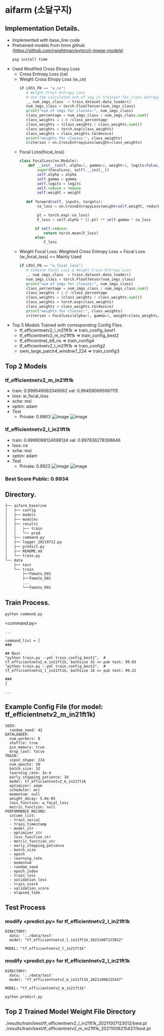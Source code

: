 # aifarm (소달구지)

## Implementation Details.
- Implemented with base_line code
- Pretrained models from timm github (https://github.com/rwightman/pytorch-image-models)
  ```bash
  pip install timm
  ```
- Used Modified Cross Etropy Loss
   - Cross Entropy Loss (ce)
   - Weight Cross Etropy Loss (w_ce)
     ```python
     if LOSS_FN == "w_ce":          
        # Weight Cross Entropy Loss
        # Use the calculated num of img in trainset for cross entropy weights.
        _, num_imgs_class  = train_dataset.data_loader()
        num_imgs_class = torch.FloatTensor(num_imgs_class)
        print("num of imgs for classes:", num_imgs_class)
        class_percentage = num_imgs_class / num_imgs_class.sum()
        class_weights = 1.0 /class_percentage
        class_weights = (class_weights / class_weights.sum())
        class_weights = torch.exp(class_weights)
        class_weights = class_weights.to(device)
        print("weights for classes:", class_weights)
        criterion = nn.CrossEntropyLoss(weight=class_weights)
     ```
   - Focal Loss(focal_loss) 
     ```python
     class FocalLoss(nn.Module):
         def __init__(self, alpha=1, gamma=2, weight=1, logits=False, reduce=True):
             super(FocalLoss, self).__init__()
             self.alpha = alpha
             self.gamma = gamma
             self.logits = logits
             self.reduce = reduce
             self.weight = weight
    
        def forward(self, inputs, targets):
             ce_loss = nn.CrossEntropyLoss(weight=self.weight, reduction="none")(inputs, targets)

             pt = torch.exp(-ce_loss)
             F_loss = self.alpha * (1-pt) ** self.gamma * ce_loss

            if self.reduce:
                return torch.mean(F_loss)
            else:
                F_loss
       ```
   - Weight Focal Loss: Weighted Cross Entropy Loss + Focal Loss (w_focal_loss)  <= Mainly Used
     ```python
     if LOSS_FN == "w_focal_loss":
        # Combine Focal Loss & Weight Cross Entropy Loss
        _, num_imgs_class  = train_dataset.data_loader()
        num_imgs_class = torch.FloatTensor(num_imgs_class)
        print("num of imgs for classes:", num_imgs_class)
        class_percentage = num_imgs_class / num_imgs_class.sum()
        class_weights = 1.0 /class_percentage
        class_weights = (class_weights / class_weights.sum())
        class_weights = torch.exp(class_weights)
        class_weights = class_weights.to(device)
        print("weights for classes:", class_weights)
        criterion = FocalLoss(alpha=1, gamma=2, weight=class_weights, reduce=True)
     ```
- Top 5 Models Trained with corresponding Config Files.
   - tf_efficientnetv2_l_in21ft1k => train_config_best1
   - tf_efficientnetv2_m_in21ft1k => train_config_best2
   - tf_efficientnet_b6_ns => train_config4
   - tf_efficientnetv2_l_in21ft1k => train_config2
   - swin_large_patch4_window7_224 => train_config3
 
## Top 2 Models      
### tf_efficientnetv2_m_in21ft1k 
   - train: 0.999549062049062  val: 0.994590695997115
   - loss: w_focal_loss
   - sche: msl
   - optim: adam
   - Test
      - Private: 0.9903 
   ![image](https://user-images.githubusercontent.com/55650445/136344916-c683b495-2b96-465a-98b6-80e945d61efa.png)
   ![image](https://user-images.githubusercontent.com/55650445/136344881-9567bd17-3691-4134-b5bd-f26f11cef75a.png)
      

### tf_efficientnetv2_l_in21ft1k
   - train: 0.9999098124098124 val: 0.997836278398846
   - loss: ce
   - sche: msl
   - optim: adam
   - Test
      - Private: 0.9922 
   ![image](https://user-images.githubusercontent.com/55650445/136345336-5aa283c0-0c81-4eba-a4a5-b08fd1b20c27.png)
   ![image](https://user-images.githubusercontent.com/55650445/136345371-9fee8179-a369-4eb3-ae8e-fc2cc2d190c4.png)


### Best Score Public: 0.9934

## Directory.
```bash
├── aifarm_baseline
│   ├── config
│   ├── models
│   ├── modules
│   ├── results
│   │   ├── train
│   │   └── pred
│   ├── command.py
│   ├── logger_20210712.py
│   ├── predict.py
│   ├── README.md
│   └── train.py
└── data
    ├── test
    └── train
        ├──Tomato_D01
        ├──Tomato_D01
        ...
        └──Tomato_R01
```

## Train Process.
```
python command.py
```
<command.py>
```
...

command_list = [
###

## Best
"python train.py --yml train_config_best1",  # tf_efficientnetv2_m_in21ft1k, bathsize 32 => pub test: 99.03
"python train.py --yml train_config_best2",  # tf_efficientnetv2_l_in21ft1k, bathsize 16 => pub test: 99.22

###
]

...
```
## Example Config File (for model: tf_efficientnetv2_m_in21ft1k)
```
SEED:
  random_seed: 42
DATALOADER:
  num_workers: 8
  shuffle: true
  pin_memory: true
  drop_last: false
TRAIN:
  input_shape: 224
  num_epochs: 50
  batch_size: 32
  learning_rate: 1e-4
  early_stopping_patience: 10
  model: tf_efficientnetv2_m_in21ft1k
  optimizer: adam
  scheduler: msl
  momentum: null
  weight_decay: 5.0e-05
  loss_function: w_focal_loss
  metric_function: null
PERFORMANCE_RECORD:
  column_list:
  - train_serial
  - train_timestamp
  - model_str
  - optimizer_str
  - loss_function_str
  - metric_function_str
  - early_stopping_patience
  - batch_size
  - epoch
  - learning_rate
  - momentum
  - random_seed
  - epoch_index
  - train_loss
  - validation_loss
  - train_score
  - validation_score
  - elapsed_time
```




## Test Process
### modify <predict.py> for tf_efficientnetv2_l_in21ft1k 
```
DIRECTORY:
  data: '../data/test'
  model: "tf_efficientnetv2_l_in21ft1k_20211007123012" 

MODEL: "tf_efficientnetv2_l_in21ft1k"
```

### modify <predict.py> for tf_efficientnetv2_l_in21ft1k
```
DIRECTORY:
  data: '../data/test'
  model: "tf_efficientnetv2_m_in21ft1k_20211006215437" 

MODEL: "tf_efficientnetv2_m_in21ft1k"
```

```
python predict.py
```

## Top 2 Trained Model Weight File Directory
./results/train/best/tf_efficientnetv2_l_in21ft1k_20211007123012/best.pt
./results/train/best/tf_efficientnetv2_m_in21ft1k_20211006215437/best.pt
